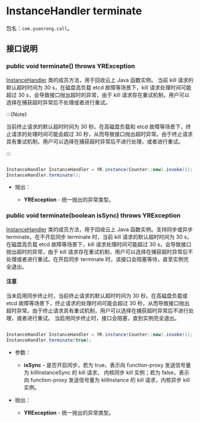 # InstanceHandler terminate

包名：`com.yuanrong.call`。

## 接口说明

### public void terminate() throws YRException

[InstanceHandler](InstanceHandler.md) 类的成员方法，用于回收云上 Java 函数实例。 当前 kill 请求的默认超时时间为 30 s，在磁盘高负载 etcd 故障等场景下，kill 请求处理时间可能超过 30 s，会导致接口抛出超时的异常，由于 kill 请求存在重试机制，用户可以选择在捕获超时异常后不处理或者进行重试。

:::{Note}

当前终止请求的默认超时时间为 30 秒。在高磁盘负载和 etcd 故障等场景下，终止请求的处理时间可能会超过 30 秒，从而导致接口抛出超时异常。由于终止请求具有重试机制，用户可以选择在捕获超时异常后不进行处理，或者进行重试。

:::

```java

InstanceHandler InstanceHandler = YR.instance(Counter::new).invoke(1);
InstanceHandler.terminate();
```

- 抛出：

   - **YRException** - 统一抛出的异常类型。

### public void terminate(boolean isSync) throws YRException

[InstanceHandler](InstanceHandler.md) 类的成员方法，用于回收云上 Java 函数实例。支持同步或异步 terminate。在不开启同步 terminate 时，当前 kill 请求的默认超时时间为 30 s，在磁盘高负载 etcd 故障等场景下，kill 请求处理时间可能超过 30 s，会导致接口抛出超时的异常，由于 kill 请求存在重试机制，用户可以选择在捕获超时异常后不处理或者进行重试。在开启同步 terminate 时，该接口会阻塞等待，直至实例完全退出。

#### 注意

当未启用同步终止时，当前终止请求的默认超时时间为 30 秒。在高磁盘负载或 etcd 故障等场景下，终止请求的处理时间可能会超过 30 秒，从而导致接口抛出超时异常。由于终止请求具有重试机制，用户可以选择在捕获超时异常后不进行处理，或者进行重试。
当启用同步终止时，接口会阻塞，直到实例完全退出。

```java

InstanceHandler InstanceHandler = YR.instance(Counter::new).invoke(1);
InstanceHandler.terminate(true);
```

- 参数：

   - **isSync** - 是否开启同步。若为 true，表示向 function-proxy 发送信号量为 killInstanceSync 的 kill 请求， 内核同步 kill 实例；若为 false，表示向 function-proxy 发送信号量为 killInstance 的 kill 请求，内核异步 kill 实例。

- 抛出：

   - **YRException** - 统一抛出的异常类型。
